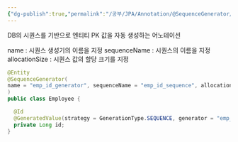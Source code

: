 ```yaml
---
{"dg-publish":true,"permalink":"/공부/JPA/Annotation/@SequenceGenerator/","dgPassFrontmatter":true}
---
```


DB의 시퀀스를 기반으로 엔티티 PK 값을 자동 생성하는 어노테이션

name : 시퀀스 생성기의 이름을 지정
sequenceName : 시퀀스의 이름을 지정
allocationSize : 시퀀스 값의 할당 크기를 지정

````java
@Entity 
@SequenceGenerator(
name = "emp_id_generator", sequenceName = "emp_id_sequence", allocationSize = 1
) 
public class Employee {

  @Id 
  @GeneratedValue(strategy = GenerationType.SEQUENCE, generator = "emp_id_generator")
  private Long id; 
}
````